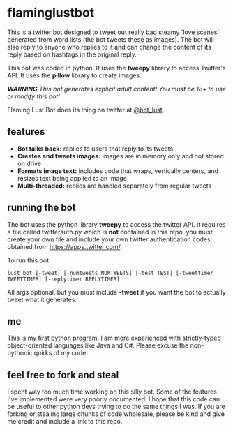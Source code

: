 # flaminglustbot

This is a twitter bot designed to tweet out really bad steamy 'love scenes' generated from word lists (the bot tweets these as images). The bot will also reply to anyone who replies to it and can change the content of its reply based on hashtags in the original reply. 

This bot was coded in python. It uses the **tweepy** library to access Twitter's API. It uses the **pillow** library to create images.

***WARNING***
*This bot generates explicit adult content! You must be 18+ to use or modify this bot!*

Flaming Lust Bot does its thing on twitter at [@bot_lust](https://twitter.com/bot_lust).

## features
* **Bot talks back:** replies to users that reply to its tweets
* **Creates and tweets images:** images are in memory only and not stored on drive
* **Formats image text:** includes code that wraps, vertically centers, and resizes text being applied to an image
* **Multi-threaded:** replies are handled separately from regular tweets

## running the bot

The bot uses the python library **tweepy** to access the twitter API. It requires a file called twitterauth.py which is **not** contained in this repo. you must create your own file and include your own twitter authentication codes, obtained from https://apps.twitter.com/.

To run this bot:
```
lust_bot [-tweet] [-numtweets NUMTWEETS] [-test TEST] [-tweettimer TWEETTIMER] [-replytimer REPLYTIMER]
```
All args optional, but you must include **-tweet** if you want the bot to actually tweet what it generates.

## me

This is my first python program. I am more experienced with strictly-typed object-oriented languages like Java and C#. Please excuse the non-pythonic quirks of my code.

## feel free to fork and steal

I spent way too much time working on this silly bot. Some of the features I've implemented were very poorly documented. I hope that this code can be useful to other python devs trying to do the same things I was. If you are forking or stealing large chunks of code wholesale, please be kind and give me credit and include a link to this repo.
